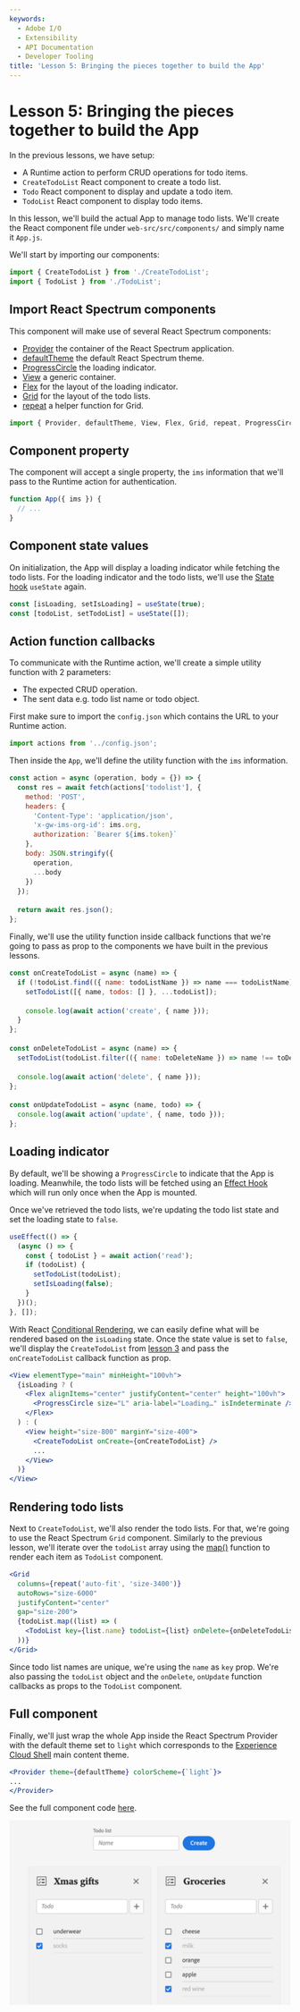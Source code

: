 ```yaml
---
keywords:
  - Adobe I/O
  - Extensibility
  - API Documentation
  - Developer Tooling
title: 'Lesson 5: Bringing the pieces together to build the App'
---
```


# Lesson 5: Bringing the pieces together to build the App

In the previous lessons, we have setup:

* A Runtime action to perform CRUD operations for todo items.
* `CreateTodoList` React component to create a todo list. 
* `Todo` React component to display and update a todo item.      
* `TodoList` React component to display todo items.      

In this lesson, we'll build the actual App to manage todo lists. We'll create the React component file under `web-src/src/components/` and simply name it `App.js`.

We'll start by importing our components: 

```javascript
import { CreateTodoList } from './CreateTodoList';
import { TodoList } from './TodoList';
```  

## Import React Spectrum components

This component will make use of several React Spectrum components:

* [Provider](https://react-spectrum.adobe.com/react-spectrum/View.html) the container of the React Spectrum application.
* [defaultTheme](https://react-spectrum.adobe.com/react-spectrum/theming.html) the default React Spectrum theme.
* [ProgressCircle](https://react-spectrum.adobe.com/react-spectrum/ProgressCircle.html) the loading indicator.
* [View](https://react-spectrum.adobe.com/react-spectrum/View.html) a generic container.
* [Flex](https://react-spectrum.adobe.com/react-spectrum/Flex.html) for the layout of the loading indicator.
* [Grid](https://react-spectrum.adobe.com/react-spectrum/Grid.html) for the layout of the todo lists.
* [repeat](https://react-spectrum.adobe.com/react-spectrum/Grid.html#repeat) a helper function for Grid.

```javascript
import { Provider, defaultTheme, View, Flex, Grid, repeat, ProgressCircle } from '@adobe/react-spectrum';
```

## Component property

The component will accept a single property, the `ims` information that we'll pass to the Runtime action for authentication. 

```javascript
function App({ ims }) {
  // ...
}
```

## Component state values

On initialization, the App will display a loading indicator while fetching the todo lists.
For the loading indicator and the todo lists, we'll use the [State hook](https://reactjs.org/docs/hooks-state.html) `useState` again.   

```javascript
const [isLoading, setIsLoading] = useState(true);
const [todoList, setTodoList] = useState([]);
```   

## Action function callbacks

To communicate with the Runtime action, we'll create a simple utility function with 2 parameters:

* The expected CRUD operation.
* The sent data e.g. todo list name or todo object. 

First make sure to import the `config.json` which contains the URL to your Runtime action.

```javascript
import actions from '../config.json';
```

Then inside the `App`, we'll define the utility function with the `ims` information.

````javascript
const action = async (operation, body = {}) => {
  const res = await fetch(actions['todolist'], {
    method: 'POST',
    headers: {
      'Content-Type': 'application/json',
      'x-gw-ims-org-id': ims.org,
      authorization: `Bearer ${ims.token}`
    },
    body: JSON.stringify({
      operation,
      ...body
    })
  });
    
  return await res.json();
};
````

Finally, we'll use the utility function inside callback functions that we're going to pass as prop to the components we have built in the previous lessons.

```javascript
const onCreateTodoList = async (name) => {
  if (!todoList.find(({ name: todoListName }) => name === todoListName)) {
    setTodoList([{ name, todos: [] }, ...todoList]);
    
    console.log(await action('create', { name }));
  }
};

const onDeleteTodoList = async (name) => {
  setTodoList(todoList.filter(({ name: toDeleteName }) => name !== toDeleteName));
    
  console.log(await action('delete', { name }));
};

const onUpdateTodoList = async (name, todo) => {
  console.log(await action('update', { name, todo }));
};
```

## Loading indicator

By default, we'll be showing a `ProgressCircle` to indicate that the App is loading. 
Meanwhile, the todo lists will be fetched using an [Effect Hook](https://reactjs.org/docs/hooks-effect.html) which will run only once when the App is mounted.    

Once we've retrieved the todo lists, we're updating the todo list state and set the loading state to `false`.

```javascript
useEffect(() => {
  (async () => {
    const { todoList } = await action('read');
    if (todoList) {
      setTodoList(todoList);
      setIsLoading(false);
    }
  })();
}, []);
```

With React [Conditional Rendering](https://reactjs.org/docs/conditional-rendering.html), we can easily define what will be rendered based on the `isLoading` state.
Once the state value is set to `false`, we'll display the `CreateTodoList` from [lesson 3](lesson3.md) and pass the `onCreateTodoList` callback function as prop.   
  
```jsx
<View elementType="main" minHeight="100vh">
  {isLoading ? (
    <Flex alignItems="center" justifyContent="center" height="100vh">
      <ProgressCircle size="L" aria-label="Loading…" isIndeterminate />
    </Flex>
  ) : (
    <View height="size-800" marginY="size-400">
      <CreateTodoList onCreate={onCreateTodoList} />
      ...
    </View>
  )}
</View>
```

## Rendering todo lists

Next to `CreateTodoList`, we'll also render the todo lists. For that, we're going to use the React Spectrum `Grid` component.
Similarly to the previous lesson, we'll iterate over the `todoList` array using the [map()](https://developer.mozilla.org/en-US/docs/Web/JavaScript/Reference/Global_Objects/Array/map) function to render each item as `TodoList` component.

```jsx
<Grid
  columns={repeat('auto-fit', 'size-3400')}
  autoRows="size-6000"
  justifyContent="center"
  gap="size-200">
  {todoList.map((list) => (
    <TodoList key={list.name} todoList={list} onDelete={onDeleteTodoList} onUpdate={onUpdateTodoList} />
  ))}
</Grid>
```

Since todo list names are unique, we're using the `name` as `key` prop.  We're also passing the `todoList` object and the `onDelete`, `onUpdate` function callbacks as props to the `TodoList` component.

## Full component

Finally, we'll just wrap the whole App inside the React Spectrum Provider with the default theme set to `light` which corresponds to the [Experience Cloud Shell](https://experience.adobe.com/) main content theme.

```jsx
<Provider theme={defaultTheme} colorScheme={`light`}>
...
</Provider>
```

See the full component code [here](https://github.com/AdobeDocs/adobeio-samples-todoapp/blob/master/web-src/src/components/App.js).

![App](assets/app.png)

